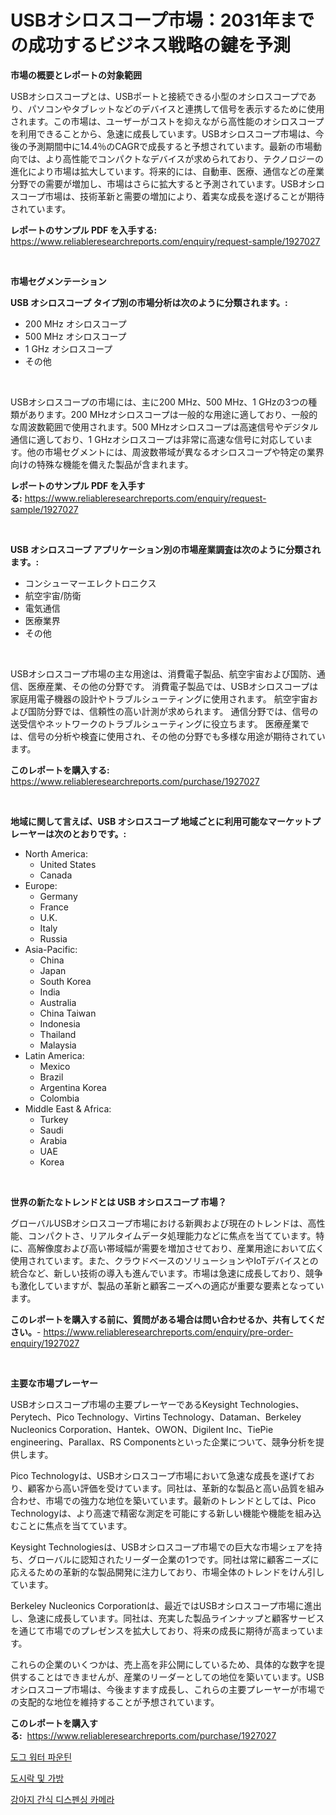 <p><h1>USBオシロスコープ市場：2031年までの成功するビジネス戦略の鍵を予測</h1></p><p><strong>市場の概要とレポートの対象範囲</strong></p>
<p><p>USBオシロスコープとは、USBポートと接続できる小型のオシロスコープであり、パソコンやタブレットなどのデバイスと連携して信号を表示するために使用されます。この市場は、ユーザーがコストを抑えながら高性能のオシロスコープを利用できることから、急速に成長しています。USBオシロスコープ市場は、今後の予測期間中に14.4％のCAGRで成長すると予想されています。最新の市場動向では、より高性能でコンパクトなデバイスが求められており、テクノロジーの進化により市場は拡大しています。将来的には、自動車、医療、通信などの産業分野での需要が増加し、市場はさらに拡大すると予測されています。USBオシロスコープ市場は、技術革新と需要の増加により、着実な成長を遂げることが期待されています。</p></p>
<p><strong>レポートのサンプル PDF を入手する:</strong> <a href="https://www.reliableresearchreports.com/enquiry/request-sample/1927027">https://www.reliableresearchreports.com/enquiry/request-sample/1927027</a></p>
<p>&nbsp;</p>
<p><strong>市場セグメンテーション</strong></p>
<p><strong>USB オシロスコープ タイプ別の市場分析は次のように分類されます。:</strong></p>
<p><ul><li>200 MHz オシロスコープ</li><li>500 MHz オシロスコープ</li><li>1 GHz オシロスコープ</li><li>その他</li></ul></p>
<p>&nbsp;</p>
<p><p>USBオシロスコープの市場には、主に200 MHz、500 MHz、1 GHzの3つの種類があります。200 MHzオシロスコープは一般的な用途に適しており、一般的な周波数範囲で使用されます。500 MHzオシロスコープは高速信号やデジタル通信に適しており、1 GHzオシロスコープは非常に高速な信号に対応しています。他の市場セグメントには、周波数帯域が異なるオシロスコープや特定の業界向けの特殊な機能を備えた製品が含まれます。</p></p>
<p><strong>レポートのサンプル PDF を入手する:</strong>&nbsp;<a href="https://www.reliableresearchreports.com/enquiry/request-sample/1927027">https://www.reliableresearchreports.com/enquiry/request-sample/1927027</a></p>
<p>&nbsp;</p>
<p><strong> USB オシロスコープ アプリケーション別の市場産業調査は次のように分類されます。:</strong></p>
<p><ul><li>コンシューマーエレクトロニクス</li><li>航空宇宙/防衛</li><li>電気通信</li><li>医療業界</li><li>その他</li></ul></p>
<p>&nbsp;</p>
<p><p>USBオシロスコープ市場の主な用途は、消費電子製品、航空宇宙および国防、通信、医療産業、その他の分野です。 消費電子製品では、USBオシロスコープは家庭用電子機器の設計やトラブルシューティングに使用されます。 航空宇宙および国防分野では、信頼性の高い計測が求められます。 通信分野では、信号の送受信やネットワークのトラブルシューティングに役立ちます。 医療産業では、信号の分析や検査に使用され、その他の分野でも多様な用途が期待されています。</p></p>
<p><strong>このレポートを購入する:</strong>&nbsp; <a href="https://www.reliableresearchreports.com/purchase/1927027">https://www.reliableresearchreports.com/purchase/1927027</a></p>
<p>&nbsp;</p>
<p><strong>地域に関して言えば、USB オシロスコープ 地域ごとに利用可能なマーケットプレーヤーは次のとおりです。:</strong></p>
<p><ul>
    <li>
        North America:
        <ul>
            <li>United States</li>
            <li>Canada</li>
        </ul>
    </li>
    <li>
        Europe:
        <ul>
            <li>Germany</li>
            <li>France</li>
            <li>U.K.</li>
            <li>Italy</li>
            <li>Russia</li>
        </ul>
    </li>
    <li>
        Asia-Pacific:
        <ul>
            <li>China</li>
            <li>Japan</li>
            <li>South Korea</li>
            <li>India</li>
            <li>Australia</li>
            <li>China Taiwan</li>
            <li>Indonesia</li>
            <li>Thailand</li>
            <li>Malaysia</li>
        </ul>
    </li>
    <li>
        Latin America:
        <ul>
            <li>Mexico</li>
            <li>Brazil</li>
            <li>Argentina Korea</li>
            <li>Colombia</li>
        </ul>
    </li>
    <li>
        Middle East & Africa:
        <ul>
            <li>Turkey</li>
            <li>Saudi</li>
            <li>Arabia</li>
            <li>UAE</li>
            <li>Korea</li>
        </ul>
    </li>
    </ul></p>
<p>&nbsp;</p>
<p><strong>世界の新たなトレンドとは USB オシロスコープ 市場？</strong></p>
<p><p>グローバルUSBオシロスコープ市場における新興および現在のトレンドは、高性能、コンパクトさ、リアルタイムデータ処理能力などに焦点を当てています。特に、高解像度および高い帯域幅が需要を増加させており、産業用途において広く使用されています。また、クラウドベースのソリューションやIoTデバイスとの統合など、新しい技術の導入も進んでいます。市場は急速に成長しており、競争も激化していますが、製品の革新と顧客ニーズへの適応が重要な要素となっています。</p></p>
<p><strong>このレポートを購入する前に、質問がある場合は問い合わせるか、共有してください。</strong>- <a href="https://www.reliableresearchreports.com/enquiry/pre-order-enquiry/1927027">https://www.reliableresearchreports.com/enquiry/pre-order-enquiry/1927027</a></p>
<p>&nbsp;</p>
<p><strong>主要な市場プレーヤー</strong></p>
<p><p>USBオシロスコープ市場の主要プレーヤーであるKeysight Technologies、Perytech、Pico Technology、Virtins Technology、Dataman、Berkeley Nucleonics Corporation、Hantek、OWON、Digilent Inc、TiePie engineering、Parallax、RS Componentsといった企業について、競争分析を提供します。</p><p>Pico Technologyは、USBオシロスコープ市場において急速な成長を遂げており、顧客から高い評価を受けています。同社は、革新的な製品と高い品質を組み合わせ、市場での強力な地位を築いています。最新のトレンドとしては、Pico Technologyは、より高速で精密な測定を可能にする新しい機能や機能を組み込むことに焦点を当てています。</p><p>Keysight Technologiesは、USBオシロスコープ市場での巨大な市場シェアを持ち、グローバルに認知されたリーダー企業の1つです。同社は常に顧客ニーズに応えるための革新的な製品開発に注力しており、市場全体のトレンドをけん引しています。</p><p>Berkeley Nucleonics Corporationは、最近ではUSBオシロスコープ市場に進出し、急速に成長しています。同社は、充実した製品ラインナップと顧客サービスを通じて市場でのプレゼンスを拡大しており、将来の成長に期待が高まっています。</p><p>これらの企業のいくつかは、売上高を非公開にしているため、具体的な数字を提供することはできませんが、産業のリーダーとしての地位を築いています。USBオシロスコープ市場は、今後ますます成長し、これらの主要プレーヤーが市場での支配的な地位を維持することが予想されています。</p></p>
<p><strong>このレポートを購入する:</strong>&nbsp;&nbsp;<a href="https://www.reliableresearchreports.com/purchase/1927027">https://www.reliableresearchreports.com/purchase/1927027</a></p>
<p><p><a href="https://github.com/sammyUltyylrich9067856/Market-Research-Report-List-1/blob/main/99834116846.md">도그 워터 파운틴</a></p><p><a href="https://github.com/vsn7qpua81q/Market-Research-Report-List-1/blob/main/12850536844.md">도시락 및 가방</a></p><p><a href="https://github.com/Elenrrera7685/Market-Research-Report-List-1/blob/main/72973226845.md">강아지 간식 디스펜싱 카메라</a></p></p>
